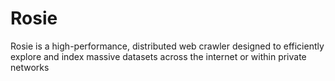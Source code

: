 # Rosie

Rosie is a high-performance, distributed web crawler designed to efficiently explore and index massive datasets across the internet or within private networks
